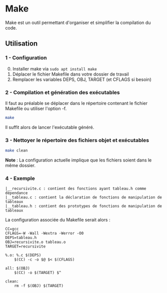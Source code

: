 # Make

Make est un outil permettant d'organiser et simplifier la compilation du code.

## Utilisation

### 1 - Configuration

0. Installer make via ```sudo apt install make```
1. Déplacer le fichier Makefile dans votre dossier de travail
2. Remplacer les variables DEPS, OBJ, TARGET (et CFLAGS si besoin)

### 2 - Compilation et génération des exécutables
Il faut au préalable se déplacer dans le répertoire contenant le fichier Makefile ou utiliser l'option -f.
```bash
make
```
Il suffit alors de lancer l'exécutable généré.

### 3 - Nettoyer le répertoire des fichiers objet et exécutables
```bash
make clean
```


**Note** : La configuration actuelle implique que les fichiers soient dans le même dossier.

### 4 - Exemple
```
|__recursivite.c : contient des fonctions ayant tableau.h comme dépendance
|__tableau.c : contient la déclaration de fonctions de manipulation de tableaux
|__tableau.h : contient des prototypes de fonctions de manipulation de tableaux
```

La configuration associée du Makefile serait alors :
```
CC=gcc
CFLAGS=-W -Wall -Wextra -Werror -O0
DEPS=tableau.h
OBJ=recursivite.o tableau.o
TARGET=recursivite

%.o: %.c $(DEPS)
	$(CC) -c -o $@ $< $(CFLAGS)

all: $(OBJ)
	$(CC) -o $(TARGET) $^

clean:
	rm -f $(OBJ) $(TARGET)
```